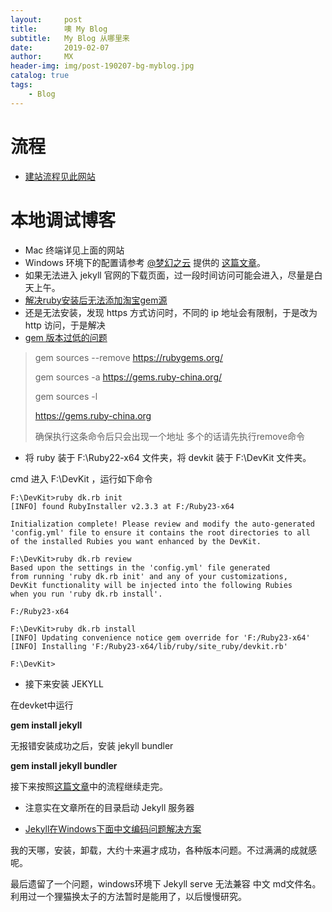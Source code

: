 ```yaml
---
layout:     post
title:      噢 My Blog
subtitle:   My Blog 从哪里来
date:       2019-02-07
author:     MX
header-img: img/post-190207-bg-myblog.jpg
catalog: true
tags:
    - Blog
---
```


# 流程
* [建站流程见此网站](https://www.jianshu.com/p/e68fba58f75c)

# 本地调试博客
* Mac 终端详见上面的网站
* Windows 环境下的配置请参考 [@梦幻之云](https://www.jianshu.com/u/a13e7484dc21) 提供的 [这篇文章](https://www.jianshu.com/p/9535334ffd54)。
* 如果无法进入 jekyll 官网的下载页面，过一段时间访问可能会进入，尽量是白天上午。
* [解决ruby安装后无法添加淘宝gem源](https://www.jianshu.com/p/243bc5643921)
* 还是无法安装，发现 https 方式访问时，不同的 ip 地址会有限制，于是改为 http 访问，于是解决
* [gem 版本过低的问题](https://www.colabug.com/3539012.html)
> gem sources --remove https://rubygems.org/
> 
> gem sources -a https://gems.ruby-china.org/
> 
> gem sources -l
> 
> https://gems.ruby-china.org
> 
> 确保执行这条命令后只会出现一个地址 多个的话请先执行remove命令

* 将 ruby 装于 F:\Ruby22-x64 文件夹，将 devkit 装于 F:\DevKit 文件夹。

cmd 进入 F:\DevKit ，运行如下命令

	F:\DevKit>ruby dk.rb init
	[INFO] found RubyInstaller v2.3.3 at F:/Ruby23-x64

	Initialization complete! Please review and modify the auto-generated
	'config.yml' file to ensure it contains the root directories to all
	of the installed Rubies you want enhanced by the DevKit.
	
	F:\DevKit>ruby dk.rb review
	Based upon the settings in the 'config.yml' file generated
	from running 'ruby dk.rb init' and any of your customizations,
	DevKit functionality will be injected into the following Rubies
	when you run 'ruby dk.rb install'.
	
	F:/Ruby23-x64
	
	F:\DevKit>ruby dk.rb install
	[INFO] Updating convenience notice gem override for 'F:/Ruby23-x64'
	[INFO] Installing 'F:/Ruby23-x64/lib/ruby/site_ruby/devkit.rb'
	
	F:\DevKit>

* 接下来安装 JEKYLL

在devket中运行

**gem install jekyll**

无报错安装成功之后，安装 jekyll bundler

**gem install jekyll bundler**

接下来按照[这篇文章](https://www.jianshu.com/p/9535334ffd54)中的流程继续走完。

* 注意实在文章所在的目录启动 Jekyll 服务器

* [Jekyll在Windows下面中文编码问题解决方案](https://www.cnblogs.com/aleda/articles/Jekyll-in-Windows-following-Chinese-encoding-problem-solutions.html)

我的天哪，安装，卸载，大约十来遍才成功，各种版本问题。不过满满的成就感呢。

最后遗留了一个问题，windows环境下 Jekyll serve 无法兼容 中文 md文件名。利用过一个狸猫换太子的方法暂时是能用了，以后慢慢研究。